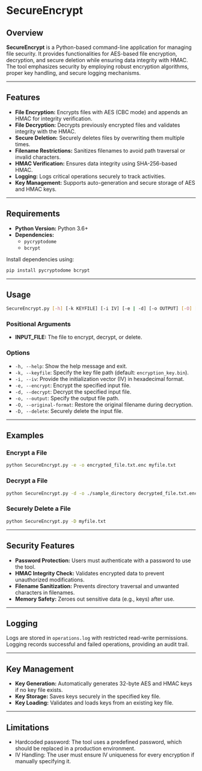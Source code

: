 
# SecureEncrypt

## Overview
**SecureEncrypt** is a Python-based command-line application for managing file security. It provides functionalities for AES-based file encryption, decryption, and secure deletion while ensuring data integrity with HMAC. The tool emphasizes security by employing robust encryption algorithms, proper key handling, and secure logging mechanisms.

---

## Features
- **File Encryption:** Encrypts files with AES (CBC mode) and appends an HMAC for integrity verification.
- **File Decryption:** Decrypts previously encrypted files and validates integrity with the HMAC.
- **Secure Deletion:** Securely deletes files by overwriting them multiple times.
- **Filename Restrictions:** Sanitizes filenames to avoid path traversal or invalid characters.
- **HMAC Verification:** Ensures data integrity using SHA-256-based HMAC.
- **Logging:** Logs critical operations securely to track activities.
- **Key Management:** Supports auto-generation and secure storage of AES and HMAC keys.

---

## Requirements
- **Python Version:** Python 3.6+
- **Dependencies:**
  - `pycryptodome`
  - `bcrypt`

Install dependencies using:
```bash
pip install pycryptodome bcrypt
```

---

## Usage
```bash
SecureEncrypt.py [-h] [-k KEYFILE] [-i IV] [-e | -d] [-o OUTPUT] [-O] [-D] INPUT_FILE
```

### Positional Arguments
- **INPUT_FILE:** The file to encrypt, decrypt, or delete.

### Options
- `-h, --help`: Show the help message and exit.
- `-k, --keyfile`: Specify the key file path (default: `encryption_key.bin`).
- `-i, --iv`: Provide the initialization vector (IV) in hexadecimal format.
- `-e, --encrypt`: Encrypt the specified input file.
- `-d, --decrypt`: Decrypt the specified input file.
- `-o, --output`: Specify the output file path.
- `-O, --original-format`: Restore the original filename during decryption.
- `-D, --delete`: Securely delete the input file.

---

## Examples
### Encrypt a File
```bash
python SecureEncrypt.py -e -o encrypted_file.txt.enc myfile.txt
```

### Decrypt a File
```bash
python SecureEncrypt.py -d -o ./sample_directory decrypted_file.txt.enc
```

### Securely Delete a File
```bash
python SecureEncrypt.py -D myfile.txt
```

---

## Security Features
- **Password Protection:** Users must authenticate with a password to use the tool.
- **HMAC Integrity Check:** Validates encrypted data to prevent unauthorized modifications.
- **Filename Sanitization:** Prevents directory traversal and unwanted characters in filenames.
- **Memory Safety:** Zeroes out sensitive data (e.g., keys) after use.

---

## Logging
Logs are stored in `operations.log` with restricted read-write permissions. Logging records successful and failed operations, providing an audit trail.

---

## Key Management
- **Key Generation:** Automatically generates 32-byte AES and HMAC keys if no key file exists.
- **Key Storage:** Saves keys securely in the specified key file.
- **Key Loading:** Validates and loads keys from an existing key file.

---

## Limitations
- Hardcoded password: The tool uses a predefined password, which should be replaced in a production environment.
- IV Handling: The user must ensure IV uniqueness for every encryption if manually specifying it.
